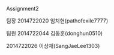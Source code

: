 Assignment2

팀장
2014722020 임치헌(pathofexile7777)

팀원
2014722044 김동훈(donghun0510)

2014722026 이상재(SangJaeLee1303)
